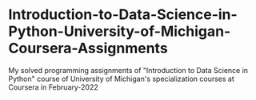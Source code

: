 # Introduction-to-Data-Science-in-Python-University-of-Michigan-Coursera-Assignments
My solved programming assignments of "Introduction to Data Science in Python" course of University of Michigan's specialization courses at Coursera in February-2022
